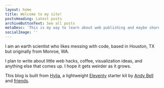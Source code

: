 ```yaml
---
layout: home
title: Welcome to my site!
postsHeading: Latest posts
archiveButtonText: See all posts
metaDesc: 'This is my way to learn about web publishing and maybe share something useful at the same time.'
socialImage: ''
---
```


I am an earth scientist who likes messing with code, based in Houston, TX but originally from Monroe, WA.

I plan to write about little web hacks, coffee, visualization ideas, and anything else that comes up. I hope it gets weirder as it grows.

This blog is built from [Hylia](https://hylia.website), a lightweight [Eleventy](https://11ty.io) starter kit by [Andy Bell](https://twitter.com/hankchizljaw) and [friends](https://github.com/aarongustafson/hylia/graphs/contributors).
